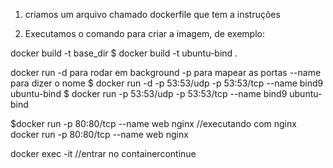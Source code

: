 
1. criamos um arquivo chamado dockerfile que tem a instruções

2. Executamos o comando para criar a imagem, de exemplo:

docker build -t <tagname> base_dir
$ docker build -t ubuntu-bind .


docker run
    -d para rodar em background
    -p para mapear as portas
    --name para dizer o nome
$ docker run -d -p 53:53/udp -p 53:53/tcp --name bind9 ubuntu-bind
$ docker run -p 53:53/udp -p 53:53/tcp --name bind9 ubuntu-bind

$docker run -p 80:80/tcp --name web nginx //executando com nginx
docker run -p 80:80/tcp --name web nginx

docker exec -it //entrar no containercontinue
